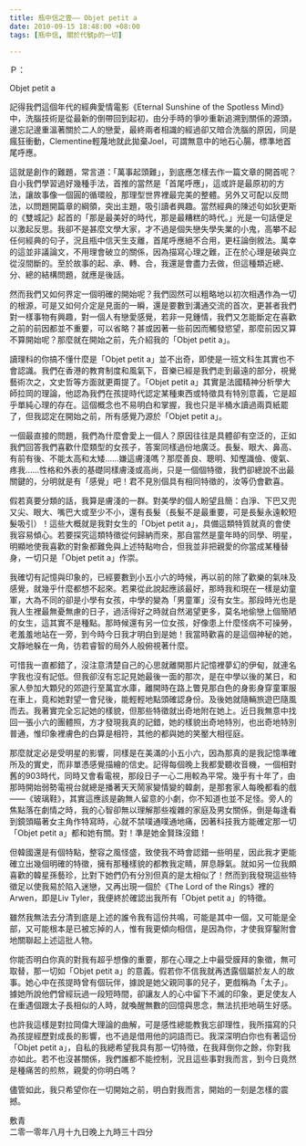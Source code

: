 ```yaml
---
title: 瓶中信之壹—— Objet petit a
date: 2010-09-15 18:48:00 +08:00
tags: [瓶中信, 關於代號p的一切]

---
```


Ｐ：  
  
Objet petit a

  
記得我們這個年代的經典愛情電影《Eternal Sunshine of the Spotless Mind》中，洗腦技術是從最新的倒帶回到起初，由分手時的爭吵重新追溯到關係的源頭，邊忘記邊重溫著關於二人的戀愛，最終兩者相識的經過卻又暗合洗腦的原因，同是瘋狂衝動，Clementine輕蔑地就此拋棄Joel，可謂無意中的地石心腸，標準地首尾呼應。  
  
這就是創作的難題，常言道：「萬事起頭難」，到底應怎樣去作一篇文章的開首呢？自小我們學習過好幾種手法，首推的當然是「首尾呼應」，這或許是最原初的方法，讓故事像一個圓的循環般，那理型世界裡最完美的整體。另外又可配以反問法，以問題開篇章的綱領，突出主題，吸引讀者興趣。當然經典的陳述句如狄更斯的《雙城記》起首的「那是最美好的時代，那是最糟糕的時代。」光是一句話便足以激起反思。我卻不是甚麼文學大家，才不過是個失戀失學失業的小鬼，高攀不起任何經典的句子，況且瓶中信天生支離，首尾呼應絕不合用，更枉論倒敘法。萬幸的這並非議論文，不用理會破立的關係，因為描寫心理之難，正在於心理是破與立從沒間斷的。至於故事的起、承、轉、合，我還是會盡力去做，但這種類近總、分、總的結構問題，就應是後話。  
  
然而我們又如何界定一個明確的開始呢？我們固然可以粗略地以初次相遇作為一切的根源，可是又如何介定是見面的一瞬，還是要數到溝通交流的首次，更甚者我們對一樣事物有興趣，對一個人有戀愛感覺，若非一見鍾情，我們又怎能斷定在喜歡之前的前因都並不重要，可以省略？甚或因著一些前因而觸發慾望，那麼前因又算不算開始呢？那麼就在開始之前，先介紹我的「Objet petit a」。  
  
讀理科的你搞不懂什麼是「Objet petit a」並不出奇，即使是一班文科生其實也不會認識。我們在香港的教育制度和風氣下，音樂已經是我們走到最遠的部分，視覺藝術次之，文史哲等方面就更甭提了。「Objet petit a」其實是法國精神分析學大師拉岡的理論，他認為我們在孩提時代認定某種東西或特徵具有特別意義，它是超乎單純心理的存在。這個概念也不易明白和掌握，我也只是半桶水讀過兩頁紙罷了，但我認定在開始之前，所有感覺乃源於「Objet petit a」。  
  
一個最直接的問題，我們為什麼會愛上一個人？原因往往是具體卻有空泛的，正如我們回答我們喜歡什麼類型的女孩子，答案同樣過份地廣泛。長髮、眼大、鼻高、有前有後、不能太高和太矮……嫌這膚淺嗎？那麼善良、聰明、知慳識儉、傻氣、疼我……性格和外表的基礎同樣膚淺或高尚，只是一個個特徵，我們卻總說不出最關鍵的，分明就是有「感覺」吧！君不見別個具有相同特徵的，汝等仍會歡喜。  
  
假若真要分類的話，我算是膚淺的一群。對美學的個人盼望且簡：白淨、下巴又兜又尖、眼大、嘴巴大或至少不小，還有長髮（長髮不是最重要，可是長髮永遠較短髮吸引）！這些大概就是我對女生的「Objet petit a」，具備這類特質就真的會使我容易傾心。若要探究這類特徵從何歸納而來，那自當然是童年時的同學、明星，明顯地使我喜歡的對象都難免與上述特點吻合，但我並非把親愛的你當成某種替身，一切只是「Objet petit a」作崇。  
  
我確切有記憶與印象的，已經要數到小五小六的時候，再以前的除了歡樂的氣味及感覺，就幾乎什麼都想不起來。若果從此說起應該最好，那時我和現在一樣是幼童軍，大為不同的卻是小學有女孩，中學的變為「男童軍」沒有女生。那段時光也是我人生裡最無憂無慮的日子，過活得好之時就自然渴望更多，莫名地偷戀上個簡陋的女生，這其實不是種點。那時候還有另一位女孩，好像患上什麼怪病不可操勞，老羞羞地站在一旁，到今時今日我才明白到是她！我當時歡喜的是這個神秘的她，文靜地躲在一角，彷若睿智的局外人般俯視著什麼。  
  
可惜我一直都錯了，沒注意清楚自己的心思就離開那片記憶裡夢幻的伊甸，就連名字我也沒有記低。但我卻沒有忘記見她最後一面的那次，是在中學以後的某日，和家人參加大顆兒的郊遊行至萬宜水庫，離開時在路上瞥見那白色的身影身穿童軍服在車上，竟和她對望一會兒後，能輕輕地點頭確認身份。及後她就隨輛旅遊巴隨風而去。我著實完全忘記她的樣貌，但那些特徵就出奇地附在她上。近日我無意中找回一張小六的團體照，方才發現我真的記錯，她的樣貌出奇地特別，也出奇地特別普通，惟印象裡膚色的白算是相符，其他的都與她的笑靨大相徑庭。  
  
那麼就定必是受明星的影響，同樣是在美滿的小五小六，因為那真的是我記憶準確所及的實史，而非單憑感覺描繪的信史。記得每個晚上我都愛聽收音機，一個相對舊的903時代，同時又會看電視，那段日子一心二用較為平常。幾乎有十年了，由那時開始弱勢電視台就總是播著天天鬧家變情變的韓劇，是那套家人每晚都看的戲——《玻璃鞋》，其實這應該是齣無人留意的小劇，你不知道也並不足怪。旁人的焦點落在劇情之時，我的心智卻無以理解那些複雜的家庭及男女關係，倒是每逢看到鏡頭瞄著女主角作特寫時，心就不禁噗通噗通地痛，因著科技我方能確定那一切「Objet petit a」都和她有關。對！準是她金賢珠沒錯！  
  
但韓國還是有個特點，整容之風怪盛，致使我不時會認錯一些明星，因此我才更能確立出幾個明確的特徵，擁有那種樣貌的都教我定睛，屏息靜氣。就如另一位我頗喜歡的韓星孫藝珍，比對下她們仍有分別但真的是太相似了！然而到我發現這些特徵足以使我易於陷入迷戀，又再出現一個於《The Lord of the Rings》裡的Arwen，即是Liv Tyler，我便終於確認出我所有「Objet petit a」的特徵。  
  
雖然我無法去分清到底是上述的誰令我有這份共鳴，可能是其中一個，又可能是全部，又可能根本是已被忘掉的人，惟有我更傾向相信，是因為你，才使我穿鑿附會地關聯起上述這批人物。  
  
你能否明白你真的對我有超乎想像的重要，那在心理之上中最受膜拜的象徵，無可取替，那一切如「Objet petit a」的意義。假若你不信我就再透露個屬於友人的故事。她心中在孩提時曾有個玩伴，據說是她父親同事的兒子，更戲稱為「太子」。據她所說他們曾經玩過一段短時間，卻讓友人的心中留下不滅的印象，更足使友人在重遇個跟太子長相似的人時，就喚醒無數的回憶與思念，無法抗拒地萌生好感。  
  
也許我這樣是對拉岡偉大理論的曲解，可是感性總能教我忘卻理性，我所描寫的只為孩提經歷對成長的影響，也不過是借用他的詞語而已。我深深明白你也有著這份「Objet petit a」，自私的我總希望我具有那一切特徵，在我拜倒你之餘，你對我亦如此。若不也沒甚關係，我們誰都不能控制，況且這些事對我而言，到今日竟然是種痛苦的煎熬，親愛的你明白嗎？  
  
儘管如此，我只希望你在一切開始之前，明白對我而言，開始的一刻是怎樣的震撼。  
  
敷青  
二零一零年八月十九日晚上九時三十四分  
  
